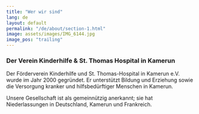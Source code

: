 ```yaml
---
title: "Wer wir sind"
lang: de
layout: default
permalink: "/de/about/section-1.html"
image: assets/images/IMG_6144.jpg
image_pos: "trailing"
---
```


### Der Verein Kinderhilfe & St. Thomas Hospital in Kamerun

Der Förderverein Kinderhilfe und St. Thomas-Hospital in Kamerun e.V. wurde im Jahr 2000 gegründet. Er unterstützt Bildung und Erziehung sowie die Versorgung kranker und hilfsbedürftiger Menschen in Kamerun.

Unsere Gesellschaft ist als gemeinnützig anerkannt; sie hat Niederlassungen in Deutschland, Kamerun und Frankreich.
    